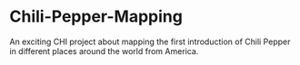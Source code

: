 # Chili-Pepper-Mapping
An exciting CHI project about mapping the first introduction of Chili Pepper in different places around the world from America.
